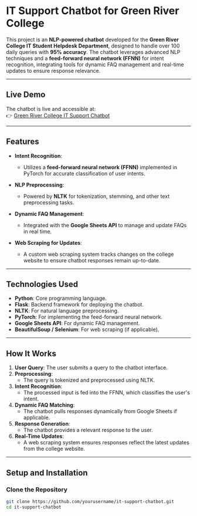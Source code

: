 # IT Support Chatbot for Green River College

This project is an **NLP-powered chatbot** developed for the **Green River College IT Student Helpdesk Department**, designed to handle over 100 daily queries with **95% accuracy**. The chatbot leverages advanced NLP techniques and a **feed-forward neural network (FFNN)** for intent recognition, integrating tools for dynamic FAQ management and real-time updates to ensure response relevance.

---

## Live Demo
The chatbot is live and accessible at:  
👉 [Green River College IT Support Chatbot](https://grc-itchatbot.onrender.com/)

---

## Features

- **Intent Recognition**:
  - Utilizes a **feed-forward neural network (FFNN)** implemented in PyTorch for accurate classification of user intents.
  
- **NLP Preprocessing**:
  - Powered by **NLTK** for tokenization, stemming, and other text preprocessing tasks.
  
- **Dynamic FAQ Management**:
  - Integrated with the **Google Sheets API** to manage and update FAQs in real time.
  
- **Web Scraping for Updates**:
  - A custom web scraping system tracks changes on the college website to ensure chatbot responses remain up-to-date.

---

## Technologies Used

- **Python**: Core programming language.
- **Flask**: Backend framework for deploying the chatbot.
- **NLTK**: For natural language preprocessing.
- **PyTorch**: For implementing the feed-forward neural network.
- **Google Sheets API**: For dynamic FAQ management.
- **BeautifulSoup / Selenium**: For web scraping (if applicable).

---

## How It Works

1. **User Query**: The user submits a query to the chatbot interface.
2. **Preprocessing**:
   - The query is tokenized and preprocessed using NLTK.
3. **Intent Recognition**:
   - The processed input is fed into the FFNN, which classifies the user's intent.
4. **Dynamic FAQ Matching**:
   - The chatbot pulls responses dynamically from Google Sheets if applicable.
5. **Response Generation**:
   - The chatbot provides a relevant response to the user.
6. **Real-Time Updates**:
   - A web scraping system ensures responses reflect the latest updates from the college website.

---

## Setup and Installation

### Clone the Repository
```bash
git clone https://github.com/yourusername/it-support-chatbot.git
cd it-support-chatbot
